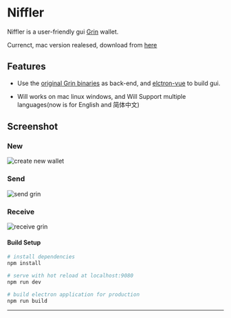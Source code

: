# Niffler

Niffler is a user-friendly gui [Grin](https://github.com/mimblewimble/grin) wallet.

Currenct, mac version realesed, download from [here](https://github.com/grinfans/niffler/releases) 

## Features

* Use the [original Grin binaries](https://github.com/mimblewimble/grin/releases) as back-end, and [elctron-vue](https://github.com/SimulatedGREG/electron-vue) to build gui.

* Will works on mac linux windows, and Will Support multiple languages(now is for English and 简体中文)

## Screenshot

### New
![create new wallet](https://media.giphy.com/media/IeuEOtJvxCLqqiCCyr/giphy.gif)

### Send
![send grin](https://media.giphy.com/media/LO2sAR3HmocCdbTwEh/giphy.gif)


### Receive
![receive grin](https://media.giphy.com/media/iFbSw9rhh5fGVSzyZf/giphy.gif)


#### Build Setup

``` bash
# install dependencies
npm install

# serve with hot reload at localhost:9080
npm run dev

# build electron application for production
npm run build


```

---